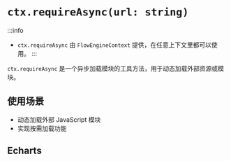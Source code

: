 # `ctx.requireAsync(url: string)`

:::info
- `ctx.requireAsync` 由 `FlowEngineContext` 提供，在任意上下文里都可以使用。
:::

`ctx.requireAsync` 是一个异步加载模块的工具方法，用于动态加载外部资源或模块。

## 使用场景
- 动态加载外部 JavaScript 模块
- 实现按需加载功能

## Echarts

<code src="./echarts.tsx"></code>
